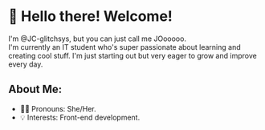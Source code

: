 # 👋 Hello there! Welcome!



I'm @JC-glitchsys, but you can just call me JOooooo.  
I'm currently an IT student who's super passionate about learning and creating cool stuff. I'm just starting out but very eager to grow and improve every day.



##  About Me:
- 💁‍♀️ Pronouns: She/Her.
- 💡 Interests: Front-end development.
